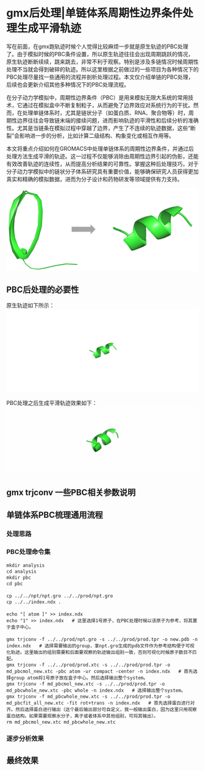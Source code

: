 # gmx后处理|单链体系周期性边界条件处理生成平滑轨迹
写在前面，在gmx跑轨迹时候个人觉得比较麻烦一步就是原生轨迹的PBC处理了。由于模拟时候的PBC条件设置，所以原生轨迹往往会出现周期跳跃的情况，原生轨迹断断续续，跳来跳去，非常不利于观察。特别是涉及多链情况时候周期性处理不当就会得到破碎的轨迹。所以这里根据之前做过的一些项目为各种情况下的PBC处理尽量找一些通用的流程并剖析处理过程。本文仅介绍单链的PBC处理，后续也会更新介绍其他多种情况下的PBC处理流程。  

在分子动力学模拟中，周期性边界条件（PBC）是用来模拟无限大系统的常用技术，它通过在模拟盒中不断复制粒子，从而避免了边界效应对系统行为的干扰。然而，在处理单链体系时，尤其是链状分子（如蛋白质、RNA、聚合物等）时，周期性边界往往会导致链末端的接续问题，进而影响轨迹的平滑性和后续分析的准确性。尤其是当链条在模拟过程中穿越了边界，产生了不连续的轨迹数据，这些“断裂”会影响进一步的分析，比如计算二级结构、构象变化或相互作用等。  

本文将重点介绍如何在GROMACS中处理单链体系的周期性边界条件，并通过后处理方法生成平滑的轨迹。这一过程不仅能够消除由周期性边界引起的伪影，还能有效改善轨迹的连续性，从而提高分析结果的可靠性。掌握这种后处理技巧，对于分子动力学模拟中的链状分子体系研究具有重要价值，能够确保研究人员获得更加真实和精确的模拟数据，进而为分子设计和药物研发等领域提供有力支持。  

![](gmx后处理单链体系周期性边界条件处理生成平滑轨迹/gmx后处理单链体系周期性边界条件处理生成平滑轨迹_2025-01-12-17-02-47.png)  
## PBC后处理的必要性
原生轨迹如下所示：  
![](gmx后处理单链体系周期性边界条件处理生成平滑轨迹/gmx后处理单链体系周期性边界条件处理生成平滑轨迹_2025-01-12-17-10-47.gif)    

PBC处理之后生成平滑轨迹效果如下：  
![](gmx后处理单链体系周期性边界条件处理生成平滑轨迹/gmx后处理单链体系周期性边界条件处理生成平滑轨迹_2025-01-12-17-24-47.gif)    
## gmx trjconv 一些PBC相关参数说明

## 单链体系PBC梳理通用流程
### 处理思路
### PBC处理命令集
```shell
mkdir analysis
cd analysis
mkdir pbc
cd pbc

cp ../../npt/npt.gro ../../prod/npt.gro
cp ../../index.ndx .

echo "[ atom ]" >> index.ndx
echo "1" >> index.ndx   # 这里选择1号原子，在PBC处理时候以该原子为参考，将其置于盒子中心。  

gmx trjconv -f ../../prod/npt.gro -s ../../prod/prod.tpr -o new.pdb -n index.ndx   # 选择需要输出的group，拿npt.gro生成的pdb文件作为参考结构便于可视化轨迹。这里输出的组别需要和后面要观察的轨迹输出组别一致，否则可视化时候原子数目不匹配。     
gmx trjconv -f ../../prod/prod.xtc -s ../../prod/prod.tpr -o md_pbcmol_new.xtc -pbc atom -ur compact -center -n index.ndx   # 首先选择group atom将1号原子放在盒子中心。然后选择输出整个system。
gmx trjconv -f md_pbcmol_new.xtc -s ../../prod/prod.tpr -o md_pbcwhole_new.xtc -pbc whole -n index.ndx   # 选择输出整个system。  
gmx trjconv -f md_pbcwhole_new.xtc -s ../../prod/prod.tpr -o md_pbcfit_all_new.xtc -fit rot+trans -n index.ndx   # 首先选择蛋白进行对齐。然后选择蛋白进行输出（这个最后输出部分可自定义，我一般输出蛋白，因为这里只用观察蛋白结构。如果需要观察水分子，离子或者体系中其他组别，可将其输出）。  
rm md_pbcmol_new.xtc md_pbcwhole_new.xtc
```
### 逐步分析效果

## 最终效果
